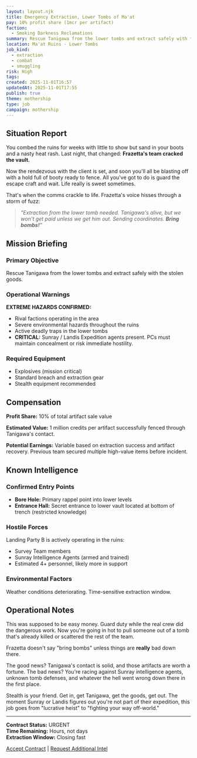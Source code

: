 ```yaml
---
layout: layout.njk
title: Emergency Extraction, Lower Tombs of Ma'at
pay: 10% profit share (1mcr per artifact)
faction:
  - Smoking Darkness Reclamations
summary: Rescue Tanigawa from the lower tombs and extract safely with the stolen goods. Bring bombs.
location: Ma'at Ruins - Lower Tombs
job_kind:
  - extraction
  - combat
  - smuggling
risk: High
tags:
created: 2025-11-01T16:57
updatedAt: 2025-11-01T17:55
publish: true
theme: mothership
type: job
campaign: mothership
---
```


## Situation Report

You combed the ruins for weeks with little to show but sand in your boots and a nasty heat rash. Last night, that changed: **Frazetta's team cracked the vault.**

Now the rendezvous with the client is set, and soon you'll all be blasting off with a hold full of booty ready to fence. All you've got to do is guard the escape craft and wait. Life really is sweet sometimes.

That's when the comms crackle to life. Frazetta's voice hisses through a storm of fuzz:

> _"Extraction from the lower tomb needed. Tanigawa's alive, but we won't get paid unless we get him out. Sending coordinates. **Bring bombs!**"_

## Mission Briefing

### Primary Objective

Rescue Tanigawa from the lower tombs and extract safely with the stolen goods.

### Operational Warnings

**EXTREME HAZARDS CONFIRMED:**

- Rival factions operating in the area
- Severe environmental hazards throughout the ruins
- Active deadly traps in the lower tombs
- **CRITICAL:** Sunray / Landis Expedition agents present. PCs must maintain concealment or risk immediate hostility.

### Required Equipment

- Explosives (mission critical)
- Standard breach and extraction gear
- Stealth equipment recommended

## Compensation

**Profit Share:** 10% of total artifact sale value

**Estimated Value:** 1 million credits per artifact successfully fenced through Tanigawa's contact.

**Potential Earnings:** Variable based on extraction success and artifact recovery. Previous team secured multiple high-value items before incident.

## Known Intelligence

### Confirmed Entry Points

- **Bore Hole:** Primary rappel point into lower levels
- **Entrance Hall:** Secret entrance to lower vault located at bottom of trench (restricted knowledge)

### Hostile Forces

Landing Party B is actively operating in the ruins:

- Survey Team members
- Sunray Intelligence Agents (armed and trained)
- Estimated 4+ personnel, likely more in support

### Environmental Factors

Weather conditions deteriorating. Time-sensitive extraction window.

## Operational Notes

This was supposed to be easy money. Guard duty while the real crew did the dangerous work. Now you're going in hot to pull someone out of a tomb that's already killed or scattered the rest of the team.

Frazetta doesn't say "bring bombs" unless things are **really** bad down there.

The good news? Tanigawa's contact is solid, and those artifacts are worth a fortune. The bad news? You're racing against Sunray intelligence agents, unknown tomb defenses, and whatever the hell went wrong down there in the first place.

Stealth is your friend. Get in, get Tanigawa, get the goods, get out. The moment Sunray or Landis figures out you're not part of their expedition, this job goes from "lucrative heist" to "fighting your way off-world."

---

**Contract Status:** URGENT  
**Time Remaining:** Hours, not days  
**Extraction Window:** Closing fast

[Accept Contract](#) | [Request Additional Intel](#)